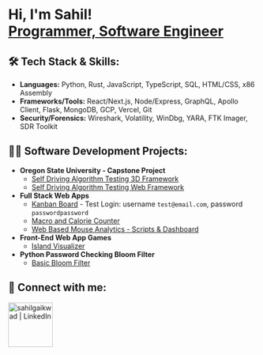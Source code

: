 <h1>Hi, I'm Sahil! <br/><a href="https://www.linkedin.com/in/sahilgaikwad/"> Programmer, Software Engineer</a>

<h2>🛠️ Tech Stack & Skills:</h2>

- **Languages:** Python, Rust, JavaScript, TypeScript, SQL, HTML/CSS, x86 Assembly  
- **Frameworks/Tools:** React/Next.js, Node/Express, GraphQL, Apollo Client, Flask, MongoDB, GCP, Vercel, Git  
- **Security/Forensics:** Wireshark, Volatility, WinDbg, YARA, FTK Imager, SDR Toolkit


<h2>👨‍💻 Software Development Projects:</h2>

- <b>Oregon State University - Capstone Project</b>
  - [Self Driving Algorithm Testing 3D Framework](https://github.com/sahilg2000/ESGDT)
  - [Self Driving Algorithm Testing Web Framework](https://github.com/sahilg2000/ESGDT-server)
- <b>Full Stack Web Apps</b>
  - [Kanban Board](https://kanban-board-psi-one.vercel.app/)
        - Test Login: username `test@email.com`, password `passwordpassword`
  - [Macro and Calorie Counter](https://github.com/sahilg2000/BasicMacroOnline)
  - [Web Based Mouse Analytics - Scripts & Dashboard](https://github.com/sahilg2000/simple-react-analytics)
- <b>Front-End Web App Games</b>
  - [Island Visualizer](https://github.com/sahilg2000/Island-Grid)
- <b>Python Password Checking Bloom Filter</b>
  - [Basic Bloom Filter](https://github.com/sahilg2000/BasicBloomFilter)

<h2> 🤳 Connect with me:</h2>

[<img align="left" alt="sahilgaikwad | LinkedIn" width="90px" src="https://cdn.jsdelivr.net/npm/simple-icons@v3/icons/linkedin.svg" />][linkedin]

[linkedin]: https://linkedin.com/in/sahilgaikwad


<!--
**joshmadakor1/joshmadakor1** is a ✨ _special_ ✨ repository because its `README.md` (this file) appears on your GitHub profile.

Here are some ideas to get you started:

- 🔭 I’m currently working on ...
- 🌱 I’m currently learning ...
- 👯 I’m looking to collaborate on ...
- 🤔 I’m looking for help with ...
- 💬 Ask me about ...
- 📫 How to reach me: ...
- 😄 Pronouns: ...
- ⚡ Fun fact: ...
-->
